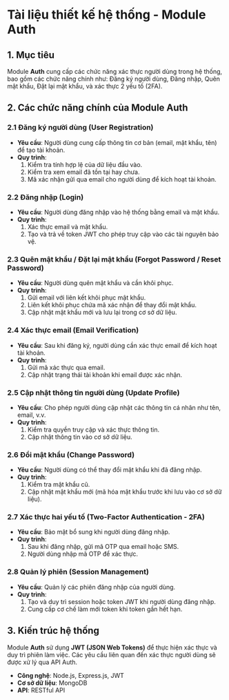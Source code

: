 
# Tài liệu thiết kế hệ thống - Module Auth

## 1. Mục tiêu
Module **Auth** cung cấp các chức năng xác thực người dùng trong hệ thống, bao gồm các chức năng chính như: Đăng ký người dùng, Đăng nhập, Quên mật khẩu, Đặt lại mật khẩu, và xác thực 2 yếu tố (2FA).

## 2. Các chức năng chính của Module Auth

### 2.1 Đăng ký người dùng (User Registration)
- **Yêu cầu**: Người dùng cung cấp thông tin cơ bản (email, mật khẩu, tên) để tạo tài khoản.
- **Quy trình**:
  1. Kiểm tra tính hợp lệ của dữ liệu đầu vào.
  2. Kiểm tra xem email đã tồn tại hay chưa.
  3. Mã xác nhận gửi qua email cho người dùng để kích hoạt tài khoản.

### 2.2 Đăng nhập (Login)
- **Yêu cầu**: Người dùng đăng nhập vào hệ thống bằng email và mật khẩu.
- **Quy trình**:
  1. Xác thực email và mật khẩu.
  2. Tạo và trả về token JWT cho phép truy cập vào các tài nguyên bảo vệ.
  
### 2.3 Quên mật khẩu / Đặt lại mật khẩu (Forgot Password / Reset Password)
- **Yêu cầu**: Người dùng quên mật khẩu và cần khôi phục.
- **Quy trình**:
  1. Gửi email với liên kết khôi phục mật khẩu.
  2. Liên kết khôi phục chứa mã xác nhận để thay đổi mật khẩu.
  3. Cập nhật mật khẩu mới và lưu lại trong cơ sở dữ liệu.

### 2.4 Xác thực email (Email Verification)
- **Yêu cầu**: Sau khi đăng ký, người dùng cần xác thực email để kích hoạt tài khoản.
- **Quy trình**:
  1. Gửi mã xác thực qua email.
  2. Cập nhật trạng thái tài khoản khi email được xác nhận.

### 2.5 Cập nhật thông tin người dùng (Update Profile)
- **Yêu cầu**: Cho phép người dùng cập nhật các thông tin cá nhân như tên, email, v.v.
- **Quy trình**:
  1. Kiểm tra quyền truy cập và xác thực thông tin.
  2. Cập nhật thông tin vào cơ sở dữ liệu.

### 2.6 Đổi mật khẩu (Change Password)
- **Yêu cầu**: Người dùng có thể thay đổi mật khẩu khi đã đăng nhập.
- **Quy trình**:
  1. Kiểm tra mật khẩu cũ.
  2. Cập nhật mật khẩu mới (mã hóa mật khẩu trước khi lưu vào cơ sở dữ liệu).

### 2.7 Xác thực hai yếu tố (Two-Factor Authentication - 2FA)
- **Yêu cầu**: Bảo mật bổ sung khi người dùng đăng nhập.
- **Quy trình**:
  1. Sau khi đăng nhập, gửi mã OTP qua email hoặc SMS.
  2. Người dùng nhập mã OTP để xác thực.

### 2.8 Quản lý phiên (Session Management)
- **Yêu cầu**: Quản lý các phiên đăng nhập của người dùng.
- **Quy trình**:
  1. Tạo và duy trì session hoặc token JWT khi người dùng đăng nhập.
  2. Cung cấp cơ chế làm mới token khi token gần hết hạn.

## 3. Kiến trúc hệ thống
Module **Auth** sử dụng **JWT (JSON Web Tokens)** để thực hiện xác thực và duy trì phiên làm việc. Các yêu cầu liên quan đến xác thực người dùng sẽ được xử lý qua API Auth.

- **Công nghệ**: Node.js, Express.js, JWT
- **Cơ sở dữ liệu**: MongoDB
- **API**: RESTful API
